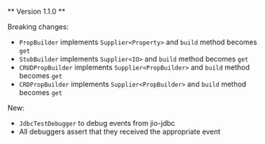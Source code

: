 ** Version 1.1.0 **

Breaking changes:

- `PropBuilder` implements `Supplier<Property>` and `build` method becomes `get`
- `StubBuilder` implements `Supplier<IO>` and `build` method becomes `get`
- `CRUDPropBuilder` implements `Supplier<PropBuilder>` and `build` method becomes `get`
- `CRDPropBuilder` implements `Supplier<PropBuilder>` and `build` method becomes `get`

New:

- `JdbcTestDebugger` to debug events from jio-jdbc
- All debuggers assert that they received the appropriate event

